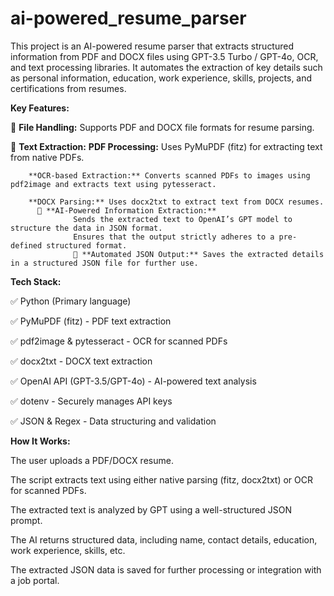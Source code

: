 # ai-powered_resume_parser
This project is an AI-powered resume parser that extracts structured information from PDF and DOCX files using GPT-3.5 Turbo / GPT-4o, OCR, and text processing libraries. It automates the extraction of key details such as personal information, education, work experience, skills, projects, and certifications from resumes.

**Key Features:**

🔹 **File Handling:** Supports PDF and DOCX file formats for resume parsing.

🔹 **Text Extraction:**
        **PDF Processing:** Uses PyMuPDF (fitz) for extracting text from native PDFs.
    
        **OCR-based Extraction:** Converts scanned PDFs to images using pdf2image and extracts text using pytesseract.
    
        **DOCX Parsing:** Uses docx2txt to extract text from DOCX resumes.
          🔹 **AI-Powered Information Extraction:** 
                  Sends the extracted text to OpenAI’s GPT model to structure the data in JSON format.
                  Ensures that the output strictly adheres to a pre-defined structured format.
                  🔹 **Automated JSON Output:** Saves the extracted details in a structured JSON file for further use.

**Tech Stack:**

✅ Python (Primary language)

✅ PyMuPDF (fitz) - PDF text extraction

✅ pdf2image & pytesseract - OCR for scanned PDFs

✅ docx2txt - DOCX text extraction

✅ OpenAI API (GPT-3.5/GPT-4o) - AI-powered text analysis

✅ dotenv - Securely manages API keys

✅ JSON & Regex - Data structuring and validation


**How It Works:**

The user uploads a PDF/DOCX resume.

The script extracts text using either native parsing (fitz, docx2txt) or OCR for scanned PDFs.

The extracted text is analyzed by GPT using a well-structured JSON prompt.

The AI returns structured data, including name, contact details, education, work experience, skills, etc.

The extracted JSON data is saved for further processing or integration with a job portal.
